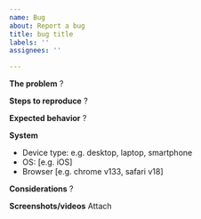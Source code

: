 ```yaml
---
name: Bug
about: Report a bug
title: bug title
labels: ''
assignees: ''

---
```


**The problem**
?

**Steps to reproduce**
?

**Expected behavior**
?

**System**
 - Device type: e.g. desktop, laptop, smartphone
 - OS: [e.g. iOS]
 - Browser [e.g. chrome v133, safari v18]

**Considerations**
?

**Screenshots/videos**
Attach
